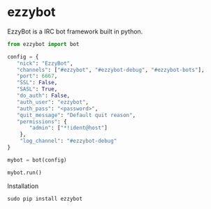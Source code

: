 # ezzybot
EzzyBot is a IRC bot framework built in python.
```python
from ezzybot import bot

config = {  
   "nick": "EzzyBot",
   "channels": ["#ezzybot", "#ezzybot-debug", "#ezzybot-bots"],
   "port": 6667,
   "SSL": False,
   "SASL": True,
   "do_auth": False,
   "auth_user": "ezzybot",
   "auth_pass": "<password>",
   "quit_message": "Default quit reason",
   "permissions": {
       "admin": ["*!ident@host"]
    },
    "log_channel": "#ezzybot-debug"
}

mybot = bot(config)

mybot.run()
```

Installation
```
sudo pip install ezzybot
```
